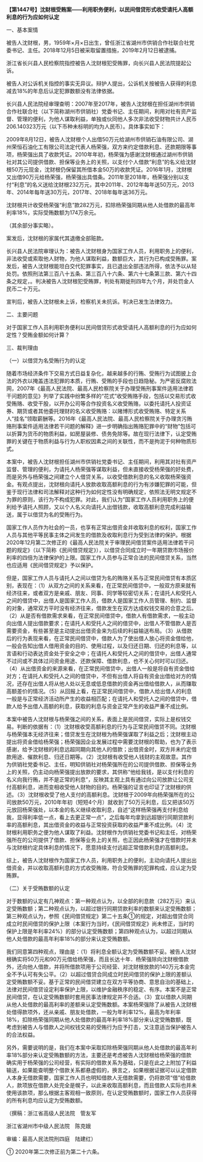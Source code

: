 **【第1447号】沈财根受贿案——利用职务便利，以民间借贷形式收受请托人高额利息的行为应如何认定**

一、基本案情

被告人沈财根，男，1959年×月×日出生，曾任浙江省湖州市供销合作社联合社党委书记、主任。2018年12月5日被采取留置措施，2019年2月12日被逮捕。

浙江省长兴县人民检察院指控被告人沈财根犯受贿罪，向长兴县人民法院提起公诉。

被告人对公诉机关指控的事实无异议。辩护人提出，公诉机关按被告人获得的利息减去18%的年息后认定犯罪数额没有法律依据。

长兴县人民法院经审理查明：2007年至2017年，被告人沈财根在担任湖州市供销合作社联合社（以下简称湖州市供销社）党委书记、主任期间，利用对社有资产监督、管理的便利，为他人谋取利益，单独或伙同他人多次非法收受财物共计人民币206.140323万元（以下币种未标明的均为人民币）。具体事实如下：

2009年8月12日，被告人沈财根个人出借50万元给湖州市供销石油有限公司、湖州荣恒石油化工有限公司法定代表人杨荣强，双方来约定借款利息、还款期限等事项，杨荣强出具了收款凭证。2010年年初，杨荣强为感谢沈财根通过湖州市供销社对其公司提供借款、担保等业务上的关照，以支付个人借款“利息”的名义给沈财根50万元现金，沈财根仍保留其所借本金50万的收款凭证。2016年1月，沈财根又出借90万元给杨荣强，杨荣强出具借条。2011年至2018年，杨荣强分别以支付“利息”的名义送给沈财根232万元，其中2011年、2012年每年送50万元，2013年、2014年每年送30万元，2017年、2018年每年送36万元。

沈财根共计收受杨荣强“利息”款282万元，扣除杨荣强同期从他人处借款的最高年利率18%，实际受贿数额为174万余元。

（其余部分事实略）。

案发后，沈财根的家属代其退缴全部赃款。

长兴县人民法院审理认为：被告人沈财根身为国家工作人员，利用职务上的便利，非法收受或索取他人财物，为他人谋取利益，数额巨大，其行为已构成受贿罪。案发后，被告人沈财根能坦白交代犯罪事实，且已退出全部违法所得，依法予以从轻处罚。依照刑法第三百八十五条、第三百八十六条、第六十七条第三款、第六十四条之规定，。判决被告人沈财根犯受贿罪，判处有期徙刑四年九个月，并处罚金人民币二十万元。

宣判后，被告人沈财根未上诉，检察机关未抗诉。判决已发生法律效力。

二、主要问题

对于国家工作人员利用职务便利以民间借贷形式收受请托人高额利息的行为应如何定性？受贿金额如何计算？

三、裁判理由

（一）以借贷为名受贿行为的认定

随着市场经济条件下交易方式日益复杂化，越来越多的行贿、受贿行为试图披上合法的外衣以掩盖违法犯罪的本质，行贿、受贿的手段也日趋隐秘。为严密反腐败法网，2007年《最高人民法院、最高人民检察院关于办理受贿刑事案件适用法律若干问题的意见》列举了实践中纷繁多样的“花式”收受贿赂手段，包括以交易形式收受贿赂、收受干股，以开办公司等合作投资名义收受贿赂，以委托请托人投资证券、期货或者其他委托理财的名义收受贿赂：以赌博形式收受贿赂、特定关系人“挂名”领取薪酬等。2016年《最高人民法院、最高人民检察院关于办理贪污贿赂刑事案件适用法律若干问题的解释》进一步明确指出贿赂犯罪中的“财物”包括可以折算为货币的物质利益，如房屋装修、债务免除等。故在现行法律下，认定受贿罪的关键在于物质利益与行为人职权因素之间的关联性，而不是拘泥于何种物质形式。

本案中，被告人沈财根担任湖州市供销社党委书记、主任期间，利用其对社有资产监督、管理的便利，为请托人杨荣强等谋取利益，但未直接收受杨荣强的好处费，而是另外与杨荣强之间建立个人借贷关系，以收受借款利息的名义收取杨荣强资金。有观点提出，沈财根向请托人放款收取高额利息的行为有涉嫌犯罪的可能，但鉴于现行法律和司法解释对这种行为如何定性没有明确规定，依照法无明文规定不为罪的原则，该行为不构成犯罪。对此，我们认为”国家工作人员利用职务上的便利给予请托人照顾，又以个人名义向请托人出借钱款，收取高额利息完成利益输送，属于以借贷为名的受贿行为。

国家工作人员作为社会的一员，也享有正常出借资金并收取利息的权利，国家工作人员与其他平等民事主体之间发生的借款及收取利息行为受到法律的保护。根据2020年12月第二次修正的《最高人民法院关于审理民间借贷案件适用法律若干问题的规定》（以下简称《民间借贷规定》），以借贷合同成立时一年期贷款市场报价利率的四倍为法律保护的上限。国家工作人员参与正常合法的民间借贷关系，当然也应适用《民间借贷规定》予以保护。

但是，国家工作人员与请托人之间以借贷为名的贿赂关系与正常民间借贷有本质区别，表现在：（1）从双方之间的关系来看，在正常民间借贷中，一般双方原来就有经济往来，或者双方是亲戚、朋友、同事、同学等较密切关系；在请托人和受托人之间的借贷中，出借人是国家工作人员，借款人是国家工作人员管理、制约、监督的对象，通常双方平时没有经济往来，借款发生在双方达成权钱交易的合意之后。（2）从是否有借款需求来看，在正常民间借贷中，借款人有借款需求，一般主动向出借人提出借款要求；在请托人和受托人之间的借贷中，出借人不管借款人是否需要资金，有些甚至是主动提出出借资金来为后续的利益输送布局。（3）从借款后的行为表现来看，在正常民间借贷中，借款人为了使出借人放心将资金借给他，一般会告知出借人借用资金的目的、使用过程，以及归还日期、归还的利息等，以言语和行动表达资金处于安全之中；在请托人和受托人之间的借贷中，出借人通常不过问或不具体过问资金用途、还款保障、借款利息，也不关心何时可以归还。（4）从出借资金的来源来看，在正常民间借贷中，出借人一般是将自有资金借给对方；在请托人和受托人之间的借贷中，不但有出借人将自有资金出借给对方的情况，还存在出借人将从他人处以无息或低息借款的资金再出借给借款人，从而赚取高额差价的情况。（5）从回报上看，在正常民间借贷中，借款人给出借人的利息一般是与正常经济活动所产生的收益相匹配；在请托人和受托人之间的借贷中，借款人给予出借人高额的利息，获取的利息与资金正常产生的收益严重不成比例。

本案中被告人沈财根与杨荣强之间的关系，表面上是民间借贷，实际上是权钱交易。判断的依据有：（1）沈财根收受高额利息的行为与正常民间借贷不同。沈财根与杨荣强本无经济往来；借贷发生在沈财根为杨荣强谋取了利益之后；沈财根主动提出将资金借给杨荣强；杨荣强因企业发展过程中需要沈财根的帮助，也为了表示感谢，给予沈财根的利息远超同期向其他人的借款；出借资金时，双方并未约定借款用途、催款利息、归还日期等。（2）沈财根有收受他人钱财的主观故意。其作为供销社党委书记、主任，明知供销社对杨荣强所在的公司提供借款、担保等业务上的关照，仍主动向杨荣强提出放款的要求，其供称“他给我钱，是以支付利息的名义向我行贿，并不是正常的利息”，反映其主观上具有通过向公司放款让公司支付高额利息，进而变相收受他人财物的目的。杨荣强的证言也印证了沈财根的供述。（3）沈财根收受了他人支付的高额利息。沈财根于2009年向杨荣强所在的公司放款50万元，2010年年初（短短4个月）就收到了50万元利息，后又把该50万元放回杨荣强处，以本金的名义继续收取利息，自述“这样杨荣强再支付利息给我，显得利率低一点，看上去更正常一点”，之后每年均拿到远超银行同期贷款利率的高额利息，其出借资金的收益与正常投资获取的收益严重不成比例。（4）沈财根利用职务之便为他人谋取了利益。沈财根作为供销社党委书记和主任，对杨荣强所在的公司提供了借款、担保等业务上的关照，也正因此杨荣强才在借款时并未与沈财根约定具体利息的情况下，愿意持续支付远超正常借款利息的高额利息。

综上，被告人沈财根作为国家工作人员，利用职务上的便利，主动向请托人提出出借资金，并以收取高额利息的方式收受贿赂，符合受贿罪的犯罪构成，应认定为受贿罪。

（二）关于受贿数额的认定

对于数额的认定有几神观点：第一种观点认为，以全部的利息款（282万元）来认定受贿数额；第二种观点认为，以超过银行同期贷款利率的数额来认定受贿数额；第三种观点认为，参照《民间借贷规定》第二十五条①的规定，对超出借贷合同成立时民间借贷的保护上限（本案行为当时，《民间借贷规定》尚未修正，当时的保护上限是年利率24%）的部分认定受贿数额；第四种观点认为，以超过同期从他人处借款的最高年利率18%的部分来认定受贿数额。

我们同意第四种观点，理由是：（1）将利息全额认定为受贿数额不妥。被告人沈财根确实将50万元和90万元借给杨荣强，而且长达十年．杨荣强除向沈财根借款外，还向他人借款，并将所借款项用于公司经营、对沈财根放款的140万元本金完全不予认可有失公平。（2）以超过借贷合同成立时民间借贷的保护上限的差额认定受贿数额不妥。基于正常的民间借贷建立在双方平等协商、意思自治的基础上，法律对民间借贷设定利率保护上限，以维护金融秩序的稳定、有序。本案不是正常民间借贷，在认定受贿数额时套用民事法律规定并不合适。（3）宜以借款人同期从他人处借款的最高利率的差额来认定受贿数额。本案杨荣强除了从被告人沈财根处借得款项外，还从亲戚、朋友处借款，一般为年利率12%，最高为年利率18%，扣除杨荣强同期从他人处借款的最高年利率18%部分来认定受贿数额，既考虑到被告人与借款人之间权钱交易的受贿行为应予打击，又注意适当保护被告人的合法权益。

另外，需要说明的是，我们在本案中采取扣除杨荣强同期从他人处借款的最高年利率18%部分来认定受贿数额的方法，主要还是考虑被告人沈财根给杨荣强的借款确实用于杨荣强的公司经营，有实际的借款关系为基础，只是在此之上附加了利益输送，如果能查明整个借款关系都悬虚假的，换言之，如果根据证据可以认定借款人本身无借款需要，国家工作人员也明知借款人无借款需要，仍将款项“借”给借款人，款项放在借款人处完全是幌子，以此来收取高额利息，而且借款人实际也并未使用该款项，那么根据主客观相一致原则，在认定受贿数额时，国家工作人员获得的所有利息均应认定为受贿数额。

（撰稿：浙江省高级人民法院　管友军

浙江省湖州市中级人民法院　陈克娥

审编：最高人民法院刑四庭　陆建红）

① 2020年第二次修正前为第二十六条。
